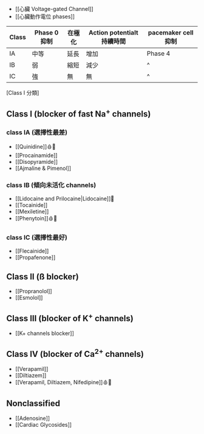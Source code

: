 - [[心臟 Voltage-gated Channel]]
- [[心臟動作電位 phases]] 

| Class | Phase 0 抑制 | 在極化 | Action potentialt 持續時間 | pacemaker cell 抑制 |
| ----- | ------------ | ------ | -------------------------- | ------------------- |
| IA    | 中等         | 延長   | 增加                       | Phase 4                    |
| IB    | 弱           | 縮短   | 減少                       | ^                  |
| IC    | 強           | 無     | 無                         | ^                   |
[Class I 分類]
## Class I (blocker of fast Na<sup>+</sup> channels)
### class IA (選擇性最差)
- [[Quinidine]]🩸🥚
- [[Procainamide]] 
- [[Disopyramide]]
- [[Ajmaline & Pimenol]]
### class IB (傾向未活化 channels)
- [[Lidocaine and Prilocaine|Lidocaine]]💉
- [[Tocainide]]
- [[Mexiletine]]
- [[Phenytoin]]🩸🥚
### class IC (選擇性最好)
- [[Flecainide]]
- [[Propafenone]]
## Class II (ß blocker)
- [[Propranolol]]  
- [[Esmolol]]
## Class III (blocker of K<sup>+</sup> channels)
- [[K+ channels blocker]]
## Class IV (blocker of Ca<sup>2+</sup> channels)
- [[Verapamil]] 
- [[Diltiazem]] 
- [[Verapamil, Diltiazem, Nifedipine]]🩸🥚
## Nonclassified
- [[Adenosine]]
- [[Cardiac Glycosides]]